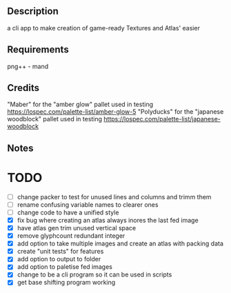 ## Description 
a cli app to make creation of game-ready Textures and Atlas' easier
## Requirements 
png++ - mand
## Credits 
"Maber" for the "amber glow" pallet used in testing https://lospec.com/palette-list/amber-glow-5
"Polyducks" for the "japanese woodblock" pallet used in testing https://lospec.com/palette-list/japanese-woodblock
## Notes
# TODO
* [ ] change packer to test for unused lines and columns and trimm them
* [ ] rename confusing variable names to clearer ones
* [ ] change code to have a unified style
* [x] fix bug where creating an atlas always inores the last fed image
* [x] have atlas gen trim unused vertical space
* [x] remove glyphcount redundant integer
* [x] add option to take multiple images and create an atlas with packing data
* [x] create "unit tests" for features
* [x] add option to output to folder
* [x] add option to paletise fed images
* [x] change to be a cli program so it can be used in scripts
* [x] get base shifting program working